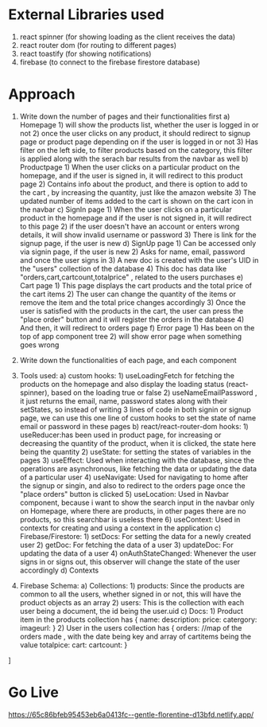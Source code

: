# External Libraries used

1) react spinner (for showing loading as the client receives the data)
2) react router dom (for routing to different pages)
3) react toastify (for showing notifications)
4) firebase (to connect to the firebase firestore database)



# Approach

1) Write down the number of pages and their functionalities first
    a) Homepage 
        1) will show the products list, whether the user is logged in or not
        2)  once the user clicks on any product, it should redirect to signup page or product page depending on if the user is logged in or not
        3) Has filter on the left side, to filter products based on the category, this filter is applied along with the serach bar results from the navbar as well
    b) Productpage
        1) When the user clicks on a particular product on the homepage, and if the user is signed in, it will redirect to this product page
        2) Contains info about the product, and there is option to add to the cart , by increasing the quantity, just like the amazon website
        3) The updated number of items added to the cart is shown on the cart icon in the navbar
    c) SignIn page
        1) When the user clicks on a particular product in the homepage and if the user is not signed in, it will redirect to this page
        2) if the user doesn't have an account or enters wrong details, it will show invalid username or password
        3) There is link for the signup page, if the user is new
    d) SignUp page
        1) Can be accessed only via signin page, if the user is new
        2) Asks for name, email, password and once the user signs in
        3) A new doc is created with the user's UID in the "users" collection of the database
        4) This doc has data like "orders,cart,cartcount,totalprice" , related to the users purchases
    e) Cart page
        1) This page displays the cart products and the total price of the cart items
        2) The user can change the quantity of the items or remove the item  and the total price changes accordingly
        3) Once the user is satisfied with the products in the cart, the user can press the "place order" button and it will register the orders in the database
        4) And then, it will redirect to orders page
    f) Error page
        1) Has been on the top of app component tree
        2) will show error page when something goes wrong


2) Write down the functionalities of each page, and each component
3) Tools used:
    a) custom hooks:
        1) useLoadingFetch for fetching the products on the homepage and also display the loading status (react-spinner), based on the loading true or false
        2) useNameEmailPassword , it just returns the email, name, password states along with their setStates, so instead of writing 3 lines of code in both signin or signup page, we can use this one line of custom hooks to set the state of name email or password in these pages
    b) react/react-router-dom hooks:
        1) useReducer:has been used in product page, for increasing or decreasing the quantity of the product, when it is clicked, the state here being the quantity
        2) useState: for setting the states of variables in the pages
        3) useEffect: Used when interacting with the database, since the operations are asynchronous, like fetching the data or updating the data of a particular user
        4) useNavigate: Used for navigating to home after the signup or singin, and also to redirect to the orders page once the "place orders" button is clicked
        5) useLocation: Used in Navbar component, because i want to show the search input in the navbar only on Homepage, where there are products, in other pages there are no products, so this searchbar is useless there
        6) useContext: Used in contexts for creating and using a context in the application
    c) Firebase/Firestore:
        1) setDocs: For setting the data for a newly created user
        2) getDoc: For fetching the data of a user
        3) updateDoc: For updating the data of a user
        4) onAuthStateChanged: Whenever the user signs in or signs out, this observer will change the state of the user accordingly
    d) Contexts

4) Firebase Schema:
    a) Collections:
        1) products: Since the products are common to all the users, whether signed in or not, this will have the product objects as an array
        2) users: This is the collection with each user being a document, the id being the user.uid
    c) Docs:
        1) Product item in the products collection has
            {
                name: 
                description: 
                price:
                catergory:
                imageurl:
            }
        2) User in the users collection has
            {
                orders: //map of the orders made , with the date being key and array of cartitems being the value
                totalpice:
                cart:
                cartcount:
            }
    

]

# Go Live

https://65c86bfeb95453eb6a0413fc--gentle-florentine-d13bfd.netlify.app/